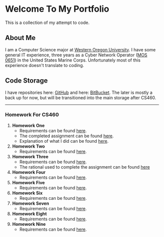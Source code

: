# Welcome To My Portfolio
This is a collection of my attempt to code.


## About Me

I am a Computer Science major at [Western Oregon University](http://www.wou.edu/). I have some general IT experience, three years as a Cyber Network Operator ([MOS 0651](http://mosmanual.com/pages/mos/06/0651.php)) in the United States Marine Corps. Unfortunately most of this experience doesn't translate to coding.

## Code Storage
I have repositories here: [GitHub](https://github.com/avisuano/CS460) and here: [BitBucket](https://bitbucket.org/avisuano15/cs460/src/master/). The later is mostly a back up for now, but will be transitioned into the main storage after CS460.
***
### Homework For CS460
1. **Homework One**
    - Requirements can be found [here](http://www.wou.edu/~morses/classes/cs46x/assignments/HW1.html).
    - The completed assignment can be found [here](https://avisuano.github.io/CS460/HW1/main.html).
    - Explanation of what I did can be found [here](https://avisuano.github.io/CS460/HW1/).
2. **Homework Two**
    - Requirements can be found [here](http://www.wou.edu/~morses/classes/cs46x/assignments/HW2.html).
3. **Homework Three**
    - Requirements can be found [here](http://www.wou.edu/~morses/classes/cs46x/assignments/HW3.html).
    - The rational used to complete the assignment can be found [here](https://avisuano.github.io/CS460/HW3/)
4. **Homework Four**
    - Requirements can be found [here](http://www.wou.edu/~morses/classes/cs46x/assignments/HW4.html).
5. **Homework Five**
    - Requirements can be found [here](http://wou.edu/~morses/classes/cs46x/assignments/HW5.html).
6. **Homework Six**
    - Requirements can be found [here](http://wou.edu/~morses/classes/cs46x/assignments/HW6.html).
7. **Homework Seven**
    - Requirements can be found [here](http://wou.edu/~morses/classes/cs46x/assignments/HW7.html).
8. **Homework Eight**
    - Requirements can be found [here](http://wou.edu/~morses/classes/cs46x/assignments/HW8.html).
9. **Homework Nine**
    - Requirements can be found [here](http://wou.edu/~morses/classes/cs46x/assignments/HW9.html).
